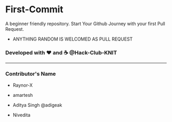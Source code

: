 # First-Commit
A beginner friendly repository.
Start Your Github Journey with your first Pull Request.

* ANYTHING RANDOM IS WELCOMED AS PULL REQUEST

### Developed with :heart: and :coffee: @Hack-Club-KNIT
-----------------------------------------------------------------

### Contributor's Name


*  Raynor-X

*  amartesh 

*  Aditya Singh @adigeak

* Nivedita
